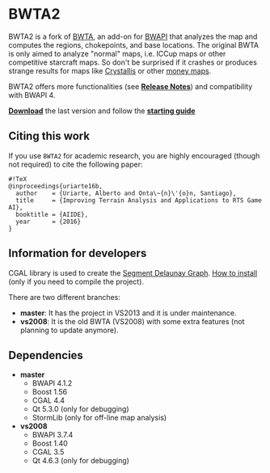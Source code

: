 # BWTA2 #

BWTA2 is a fork of [BWTA](https://code.google.com/p/bwta), an add-on for [BWAPI](https://github.com/bwapi/bwapi) that analyzes the map and computes the regions, chokepoints, and base locations. 
The original BWTA is only aimed to analyze "normal" maps, i.e. ICCup maps or other competitive starcraft maps. So don't be surprised if it crashes or produces strange results for maps like [Crystallis](http://classic.battle.net/images/battle/scc/lp/bw02/cy.jpg) or other [money maps](http://starcraft.wikia.com/wiki/Money_maps).

BWTA2 offers more functionalities (see **[Release Notes](https://bitbucket.org/auriarte/bwta2/wiki/Release%20Notes)**) and compatibility with BWAPI 4.

**[Download](https://bitbucket.org/auriarte/bwta2/downloads)** the last version and follow the **[starting guide](https://bitbucket.org/auriarte/bwta2/wiki/Getting%20Started)**

## Citing this work ##

If you use `BWTA2` for academic research, you are highly encouraged (though not required) to cite the following paper:

```
#!TeX
@inproceedings{uriarte16b,
  author    = {Uriarte, Alberto and Onta\~{n}\'{o}n, Santiago},
  title     = {Improving Terrain Analysis and Applications to RTS Game AI},
  booktitle = {AIIDE},
  year      = {2016}
}
```

## Information for developers ##

CGAL library is used to create the [Segment Delaunay Graph](http://doc.cgal.org/latest/Segment_Delaunay_graph_2/index.html). [How to install](http://www.cgal.org/windows_installation.html) (only if you need to compile the project).

There are two different branches:

* **master**: It has the project in VS2013 and it is under maintenance.
* **vs2008**: It is the old BWTA (VS2008) with some extra features (not planning to update anymore). 

## Dependencies ##
* **master**
    * BWAPI 4.1.2
    * Boost 1.56
    * CGAL 4.4
    * Qt 5.3.0 (only for debugging)
    * StormLib (only for off-line map analysis)
* **vs2008**
    * BWAPI 3.7.4
    * Boost 1.40
    * CGAL 3.5
    * Qt 4.6.3 (only for debugging)